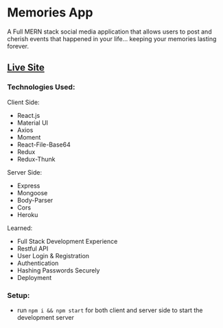 # Memories App 

A Full MERN stack social media application that allows users to post and cherish events that happened in your life... keeping your memories lasting forever. 

## [Live Site](https://memories-app-tk.netlify.app/)

### Technologies Used: 
Client Side: 
+ React.js 
+ Material UI 
+ Axios 
+ Moment
+ React-File-Base64 
+ Redux
+ Redux-Thunk

Server Side: 
+ Express
+ Mongoose 
+ Body-Parser 
+ Cors 
+ Heroku 

Learned: 
+ Full Stack Development Experience 
+ Restful API 
+ User Login & Registration
+ Authentication 
+ Hashing Passwords Securely
+ Deployment  

### Setup:
- run ```npm i && npm start``` for both client and server side to start the development server

